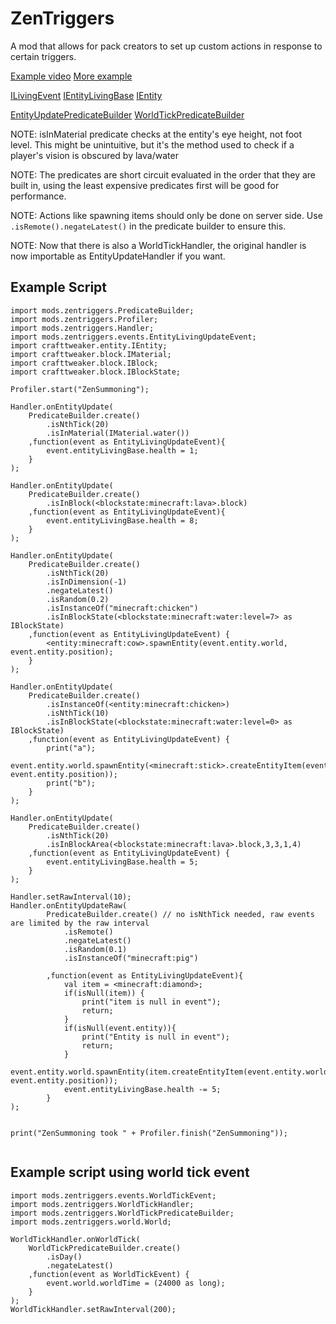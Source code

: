 # ZenTriggers
A mod that allows for pack creators to set up custom actions in response to certain triggers.

[Example video](https://streamable.com/ce27v)
[More example](https://streamable.com/zb9d9)

[ILivingEvent](https://github.com/CraftTweaker/CraftTweaker/blob/1.12/CraftTweaker2-API/src/main/java/crafttweaker/api/event/ILivingEvent.java)
[IEntityLivingBase](https://github.com/CraftTweaker/CraftTweaker/blob/1.12/CraftTweaker2-API/src/main/java/crafttweaker/api/entity/IEntityLivingBase.java)
[IEntity](https://github.com/CraftTweaker/CraftTweaker/blob/1.12/CraftTweaker2-API/src/main/java/crafttweaker/api/entity/IEntity.java)

[EntityUpdatePredicateBuilder](https://github.com/TeamDman/ZenTriggers/blob/master/src/main/java/zentriggers/zentriggers/EntityUpdatePredicateBuilder.java)
[WorldTickPredicateBuilder](https://github.com/TeamDman/ZenTriggers/blob/master/src/main/java/zentriggers/zentriggers/WorldTickPredicateBuilder.java)

NOTE: isInMaterial predicate checks at the entity's eye height, not foot level. This might be unintuitive, but it's the method used to check if a player's vision is obscured by lava/water

NOTE: The predicates are short circuit evaluated in the order that they are built in, using the least expensive predicates first will be good for performance.

NOTE: Actions like spawning items should only be done on server side. Use `.isRemote().negateLatest()` in the predicate builder to ensure this.

NOTE: Now that there is also a WorldTickHandler, the original handler is now importable as EntityUpdateHandler if you want. 
## Example Script
```zenscript
import mods.zentriggers.PredicateBuilder;
import mods.zentriggers.Profiler;
import mods.zentriggers.Handler;
import mods.zentriggers.events.EntityLivingUpdateEvent;
import crafttweaker.entity.IEntity;
import crafttweaker.block.IMaterial;
import crafttweaker.block.IBlock;
import crafttweaker.block.IBlockState;

Profiler.start("ZenSummoning");

Handler.onEntityUpdate(
    PredicateBuilder.create()
        .isNthTick(20)
        .isInMaterial(IMaterial.water())
    ,function(event as EntityLivingUpdateEvent){
        event.entityLivingBase.health = 1;
    }
);

Handler.onEntityUpdate(
    PredicateBuilder.create()
        .isInBlock(<blockstate:minecraft:lava>.block)
    ,function(event as EntityLivingUpdateEvent){
        event.entityLivingBase.health = 8;
    }
);

Handler.onEntityUpdate(
    PredicateBuilder.create()
        .isNthTick(20)
        .isInDimension(-1)
        .negateLatest()
        .isRandom(0.2)
        .isInstanceOf("minecraft:chicken")
        .isInBlockState(<blockstate:minecraft:water:level=7> as IBlockState)
    ,function(event as EntityLivingUpdateEvent) {
        <entity:minecraft:cow>.spawnEntity(event.entity.world,  event.entity.position);
    }
);

Handler.onEntityUpdate(
    PredicateBuilder.create()
        .isInstanceOf(<entity:minecraft:chicken>)
        .isNthTick(10)
        .isInBlockState(<blockstate:minecraft:water:level=0> as IBlockState)
    ,function(event as EntityLivingUpdateEvent) {
        print("a");
        event.entity.world.spawnEntity(<minecraft:stick>.createEntityItem(event.entity.world,  event.entity.position));
        print("b");
    }
);

Handler.onEntityUpdate(
    PredicateBuilder.create()
        .isNthTick(20)
        .isInBlockArea(<blockstate:minecraft:lava>.block,3,3,1,4)
    ,function(event as EntityLivingUpdateEvent) {
        event.entityLivingBase.health = 5;
    }
);

Handler.setRawInterval(10);
Handler.onEntityUpdateRaw(
		PredicateBuilder.create() // no isNthTick needed, raw events are limited by the raw interval
		    .isRemote()
		    .negateLatest()
			.isRandom(0.1)
			.isInstanceOf("minecraft:pig")

		,function(event as EntityLivingUpdateEvent){
            val item = <minecraft:diamond>;
            if(isNull(item)) {
                print("item is null in event");
                return;
            }
            if(isNull(event.entity)){
                print("Entity is null in event");
                return;
            }
            event.entity.world.spawnEntity(item.createEntityItem(event.entity.world, event.entity.position));
            event.entityLivingBase.health -= 5;
	    }
);


print("ZenSummoning took " + Profiler.finish("ZenSummoning"));


```


## Example script using world tick event

```zs
import mods.zentriggers.events.WorldTickEvent;
import mods.zentriggers.WorldTickHandler;
import mods.zentriggers.WorldTickPredicateBuilder;
import mods.zentriggers.world.World;

WorldTickHandler.onWorldTick(
    WorldTickPredicateBuilder.create()
        .isDay()
        .negateLatest()
    ,function(event as WorldTickEvent) {
        event.world.worldTime = (24000 as long);
    }
);
WorldTickHandler.setRawInterval(200);
```
